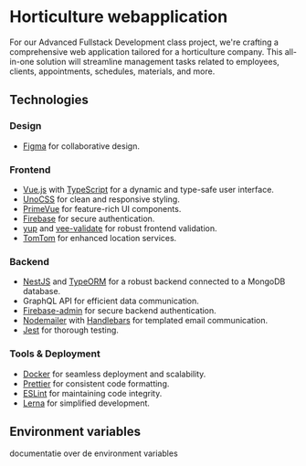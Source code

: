 # Horticulture webapplication

For our Advanced Fullstack Development class project, we're crafting a comprehensive web application tailored for a horticulture company. This all-in-one solution will streamline management tasks related to employees, clients, appointments, schedules, materials, and more.

## Technologies

<!-- - [Vue.js](https://vuejs.org/) for frontend
- [UnoCSS](https://tailwindcss.com/) for styling
- [TypeScript](https://www.typescriptlang.org/) for frontend
- [PrimeVue](https://primefaces.org/primevue/showcase/#/) for frontend

- [Firebase](https://firebase.google.com/) for authentication

- [yup]() for validation frontend
- [vee-validate](https://vee-validate.logaretm.com/v4/) for validation frontend

- [Figma](https://www.figma.com/) for design

- [NestJS](https://nestjs.com/) for backend
- [TypeORM](https://typeorm.io/) for database connection
- [MongoDB](https://www.mongodb.com/) for database
- [GraphQL](https://graphql.org/) for API
- [Firebase-admin](https://firebase.google.com/docs/admin/setup) for authentication

- [Nodemailer](https://nodemailer.com/about/) for sending emails
- [Handlebars](https://handlebarsjs.com/) for templating emails

- [Docker](https://www.docker.com/) for containerization

- [TomTom](https://www.tomtom.com/en_gb/) for maps

- [Lerna](https://lerna.js.org/) for monorepo management

- [Prettier](https://prettier.io/) for code formatting
- [ESLint](https://eslint.org/) for code linting

- [Jest](https://jestjs.io/) for testing -->

### Design
- [Figma](https://www.figma.com/) for collaborative design.

### Frontend
- [Vue.js](https://vuejs.org/) with [TypeScript](https://www.typescriptlang.org/) for a dynamic and type-safe user interface.
- [UnoCSS](https://tailwindcss.com/) for clean and responsive styling.
- [PrimeVue](https://primefaces.org/primevue/showcase/#/) for feature-rich UI components.
- [Firebase](https://firebase.google.com/) for secure authentication.
- [yup](https://github.com/jquense/yup) and [vee-validate](https://vee-validate.logaretm.com/v4/) for robust frontend validation.
- [TomTom](https://www.tomtom.com/en_gb/) for enhanced location services.


### Backend
- [NestJS](https://nestjs.com/) and [TypeORM](https://typeorm.io/) for a robust backend connected to a MongoDB database.
- GraphQL API for efficient data communication.
- [Firebase-admin](https://firebase.google.com/docs/admin/setup) for secure backend authentication.
- [Nodemailer](https://nodemailer.com/about/) with [Handlebars](https://handlebarsjs.com/) for templated email communication.
- [Jest](https://jestjs.io/) for thorough testing.


### Tools & Deployment
- [Docker](https://www.docker.com/) for seamless deployment and scalability.
- [Prettier](https://prettier.io/) for consistent code formatting.
- [ESLint](https://eslint.org/) for maintaining code integrity.
- [Lerna](https://lerna.js.org/) for simplified development.

## Environment variables

documentatie over de environment variables

